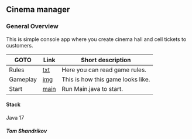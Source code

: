 ## Cinema manager

### General Overview

This is simple console app where you create cinema hall and cell tickets to customers.

| GOTO | Link                                    | Short description |
| --- |-----------------------------------------| --- |
| Rules | [txt](\main\resources\rules.txt)        | Here you can read game rules. |
| Gameplay | [img](\main\resources\game_process.png) | This is how this game looks like. |
| Start | [main](\main\java\project\Main.java)    | Run Main.java to start. |

#### Stack
Java 17

##### *Tom Shandrikov*
